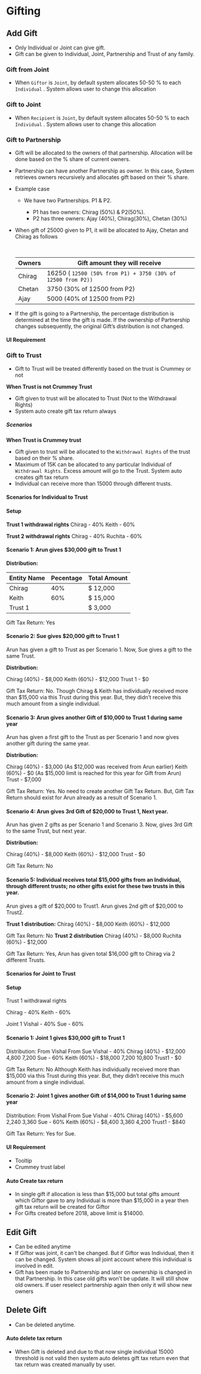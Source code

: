 # Gifting

## Add Gift

- Only Individual or Joint can give gift. 
- Gift can be given to Individual, Joint, Partnership and Trust of any family.

### Gift from Joint

- When `Giftor` is `Joint`, by default system allocates 50-50 % to each `Individual` . System allows user to change this allocation

### Gift to Joint

- When `Recipient` is `Joint`, by default system allocates 50-50 % to each `Individual` . System allows user to change this allocation

### Gift to Partnership

- Gift will be allocated to the owners of that partnership. Allocation will be done based on the % share of  current owners. 

- Partnership can have another Partnership  as owner. In this case, System retrieves owners recursively and allocates gift based on their % share.

- Example case

  - We have two Partnerships. P1 & P2.  

    - P1 has two owners: Chirag (50%) & P2(50%). 
    - P2 has three owners: Ajay (40%), Chirag(30%), Chetan (30%)

- When gift of 25000 given to P1, it will be allocated to Ajay, Chetan and Chirag as follows

  ​	

  | Owners | Gift amount they will receive                                |
  | ------ | ------------------------------------------------------------ |
  | Chirag | 16250 ( `12500 (50% from P1) + 3750 (30% of 12500 from P2))` |
  | Chetan | 3750 (30% of 12500 from P2)                                  |
  | Ajay   | 5000 (40% of 12500 from P2)                                  |

- If the gift is going to a Partnership, the percentage distribution is determined at the time the gift is made. If the ownership of Partnership changes subsequently, the original Gift’s distribution is not changed.

#### UI Requirement



### Gift to Trust

- Gift to Trust will be treated differently based on the trust is Crummey or not

**When Trust is not Crummey Trust**

- Gift given to trust will be allocated to Trust (Not to the Withdrawal Rights)
- System auto create gift tax return always

##### Scenarios



**When Trust is Crummey trust**

- Gift given to trust will be allocated to the `Withdrawal Rights`  of the trust based on their % share.
- Maximum of 15K can be allocated to any particular Individual of `Withdrawal Rights`. Excess amount will go to the Trust. System auto creates gift tax return
- Individual can receive more than 15000 through different trusts.

#### Scenarios for Individual to Trust

#### Setup

**Trust 1 withdrawal rights**
Chirag	- 40%
Keith	- 60%

**Trust 2 withdrawal rights**
Chirag	- 40%
Ruchita - 60%

#### Scenario 1: Arun gives $30,000 gift to Trust 1

**Distribution:**

| Entity Name    | Pecentage         | Total Amount                                                 |
| -------------- | ----------------- | ------------------------------------------------------------ |
| Chirag         | 40%               | $ 12,000                                                     |
| Keith          | 60%               | $ 15,000                                                     |
| Trust 1        |                   | $  3,000                                                     |

Gift Tax Return: Yes

#### Scenario 2: Sue gives $20,000 gift to Trust 1

Arun has given a gift to Trust as per Scenario 1. Now, Sue gives a gift to the same Trust.

**Distribution:**

Chirag (40%) - $8,000
Keith (60%)   - $12,000
Trust 1           - $0

Gift Tax Return: No.  Though Chirag & Keith has individually received more than $15,000 via this Trust during this year. But, they didn’t receive this much amount from a single individual.

#### Scenario 3: Arun gives another Gift of $10,000 to Trust 1 during same year

Arun has given a first gift to the Trust as per Scenario 1 and now gives another gift during the same year.

**Distribution:**

Chirag (40%) - $3,000  (As $12,000 was received from Arun earlier)
Keith (60%)   - $0 (As $15,000 limit is reached for this year for Gift from Arun)
Trust             - $7,000

Gift Tax Return: Yes. No need to create another Gift Tax Return. But, Gift Tax Return should exist for Arun already as a result of Scenario 1.

#### Scenario 4: Arun gives 3rd Gift of $20,000 to Trust 1, Next year.

Arun has given 2 gifts as per Scenario 1 and Scenario 3. Now, gives 3rd Gift to the same Trust, but next year.

**Distribution:**

Chirag (40%) - $8,000
Keith (60%)   - $12,000
Trust             - $0

Gift Tax Return: No

#### Scenario 5: Individual receives total $15,000 gifts from an Individual, through different trusts; no other gifts exist for these two trusts in this year.

Arun gives a gift of $20,000 to Trust1.
Arun gives 2nd gift of $20,000 to Trust2.

**Trust 1 distribution:**
Chirag (40%) - $8,000
Keith (60%)   - $12,000

Gift Tax Return: No
**Trust 2 distribution**
Chirag (40%)	- $8,000
Ruchita (60%) - $12,000

Gift Tax Return: Yes, Arun has given total $16,000 gift to Chirag via 2 different Trusts.

#### Scenarios for Joint to Trust

#### Setup

Trust 1 withdrawal rights

Chirag	- 40%
Keith	- 60%

Joint 1
Vishal	- 40%
Sue	- 60%

#### Scenario 1: Joint 1 gives $30,000 gift to Trust 1

Distribution:
                                                                                       From Vishal        From Sue
Vishal - 40%                      Chirag (40%) - $12,000        4,800                    7,200
Sue - 60%                         Keith (60%)   - $18,000         7,200                    10,800
                                          Trust1            - $0

Gift Tax Return: No Although Keith has individually received more than $15,000 via this Trust during this year. But, they didn’t receive this much amount from a single individual.

#### Scenario 2: Joint 1 gives another Gift of $14,000 to Trust 1 during same year

Distribution:
                                                                                       From Vishal        From Sue
Vishal	- 40%                      Chirag (40%) -  $5,600          2,240                    3,360
Sue	- 60%                      Keith (60%)   -   $8,400          3,360                   4,200
                                           Trust1            -   $840

Gift Tax Return: Yes for Sue.



#### UI Requirement

- Tooltip
- Crummey trust label

#### Auto Create tax return

- In single gift if allocation is less than $15,000 but total gifts amount which Giftor gave to any Individual is more than $15,000 in a year then gift tax return will be created for Giftor
- For Gifts created before 2018, above limit is $14000.

## Edit Gift

- Can be edited anytime
- If Giftor was joint, it can't be changed. But if Giftor was Individual, then it can be changed. System shows all joint account where this individual is involved in edit.
- Gift has been made to Partnership and later on ownership is changed in that Partnership. In this case old gifts won't be update.  It will still show old owners. If user reselect partnership again then only it will show new owners

## Delete Gift

- Can be deleted anytime.

#### Auto delete tax return

- When Gift is deleted and due to that now single individual 15000 threshold is not valid then system auto deletes gift tax return even that tax return was created manually by user.

